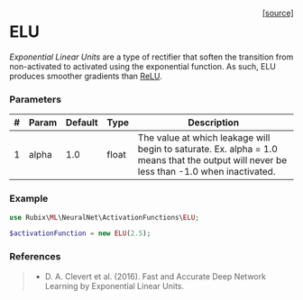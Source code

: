 <span style="float:right;"><a href="https://github.com/RubixML/RubixML/blob/master/src/NeuralNet/ActivationFunctions/ELU.php">[source]</a></span>

# ELU
*Exponential Linear Units* are a type of rectifier that soften the transition from non-activated to activated using the exponential function. As such, ELU produces smoother gradients than [ReLU](relu.md).

### Parameters
| # | Param | Default | Type | Description |
|---|---|---|---|---|
| 1 | alpha | 1.0 | float | The value at which leakage will begin to saturate. Ex. alpha = 1.0 means that the output will never be less than -1.0 when inactivated. |

### Example
```php
use Rubix\ML\NeuralNet\ActivationFunctions\ELU;

$activationFunction = new ELU(2.5);
```

### References
>- D. A. Clevert et al. (2016). Fast and Accurate Deep Network Learning by Exponential Linear Units.